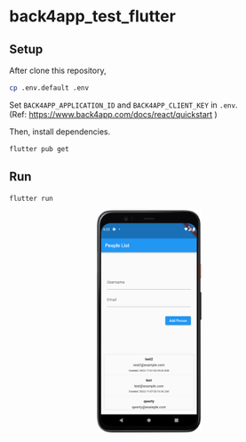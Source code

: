# back4app_test_flutter


## Setup

After clone this repository,

```sh
cp .env.default .env
```

Set `BACK4APP_APPLICATION_ID` and `BACK4APP_CLIENT_KEY` in `.env`.  
(Ref: https://www.back4app.com/docs/react/quickstart )

Then, install dependencies.

```sh
flutter pub get
```


## Run

```sh
flutter run
```

<p align="center">
    <img src="./doc/ss.png" alt="Screenshot" width="auto" height="400px">
</p>
